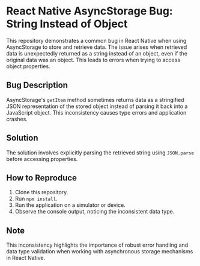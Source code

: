 # React Native AsyncStorage Bug: String Instead of Object

This repository demonstrates a common bug in React Native when using AsyncStorage to store and retrieve data.  The issue arises when retrieved data is unexpectedly returned as a string instead of an object, even if the original data was an object. This leads to errors when trying to access object properties.

## Bug Description
AsyncStorage's `getItem` method sometimes returns data as a stringified JSON representation of the stored object instead of parsing it back into a JavaScript object. This inconsistency causes type errors and application crashes.

## Solution
The solution involves explicitly parsing the retrieved string using `JSON.parse` before accessing properties.

## How to Reproduce
1. Clone this repository.
2. Run `npm install`.
3. Run the application on a simulator or device.
4. Observe the console output, noticing the inconsistent data type.

## Note
This inconsistency highlights the importance of robust error handling and data type validation when working with asynchronous storage mechanisms in React Native.